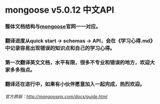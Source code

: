 # mongoose v5.0.12 中文API

### 整体文档结构与[mongoose][]官网一一对应。
### 翻译进度从quick start -> schemas -> API，会在《学习心得.md》中记录容易出现错误的知识点和自己的学习心得。
### 第一次翻译英文文档，水平有限，很多不专业和错误的地方，欢迎大家多多指点。
### 翻译还在进行中，如果有小伙伴愿意加入一起完成，热烈欢迎。

###### 官方原版：http://mongoosejs.com/docs/guide.html

[mongoose]:http://mongoosejs.com
